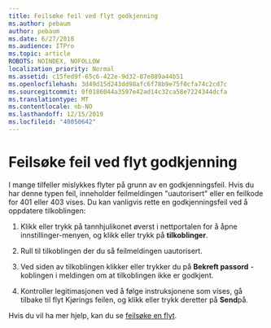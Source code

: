 ```yaml
---
title: Feilsøke feil ved flyt godkjenning
ms.author: pebaum
author: pebaum
ms.date: 6/27/2018
ms.audience: ITPro
ms.topic: article
ROBOTS: NOINDEX, NOFOLLOW
localization_priority: Normal
ms.assetid: c15fed9f-65c6-422e-9d32-87e889a44b51
ms.openlocfilehash: 3d49d15d243dd98afc6f78b9e75f0cfa74c2cd7c
ms.sourcegitcommit: 0f0186044a3597e42ad14c32ca58e7224344dcfa
ms.translationtype: MT
ms.contentlocale: nb-NO
ms.lasthandoff: 12/15/2019
ms.locfileid: "40050642"
---
```

# <a name="troubleshoot-flow-authentication-errors"></a>Feilsøke feil ved flyt godkjenning

I mange tilfeller mislykkes flyter på grunn av en godkjenningsfeil. Hvis du har denne typen feil, inneholder feilmeldingen "uautorisert" eller en feilkode for 401 eller 403 vises. Du kan vanligvis rette en godkjenningsfeil ved å oppdatere tilkoblingen:
  
1. Klikk eller trykk på tannhjulikonet øverst i nettportalen for å åpne innstillinger-menyen, og klikk eller trykk på **tilkoblinger**.
    
2. Rull til tilkoblingen der du så feilmeldingen uautorisert.
    
3. Ved siden av tilkoblingen klikker eller trykker du på **Bekreft passord** -koblingen i meldingen om at tilkoblingen ikke er godkjent. 
    
4. Kontroller legitimasjonen ved å følge instruksjonene som vises, gå tilbake til flyt Kjørings feilen, og klikk eller trykk deretter på **Send**på.
    
Hvis du vil ha mer hjelp, kan du se [feilsøke en flyt](https://go.microsoft.com/fwlink/?linkid=872110).
  

